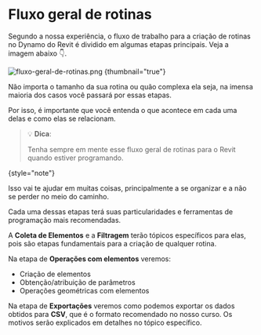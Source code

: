 # Fluxo geral de rotinas

Segundo a nossa experiência, o fluxo de trabalho para a criação de rotinas no Dynamo do Revit é 
dividido em algumas etapas principais. Veja a imagem abaixo 👇.

![fluxo-geral-de-rotinas.png](fluxo-geral-de-rotinas.png) {thumbnail="true"}

Não importa o tamanho da sua rotina ou quão complexa ela seja, na imensa maioria dos casos você passará por essas etapas.

Por isso, é importante que você entenda o que acontece em cada uma delas e como elas se relacionam. 

> 💡 **Dica**: 
> 
> Tenha sempre em mente esse fluxo geral de rotinas para o Revit quando estiver programando.
> 
{style="note"}

Isso vai te ajudar em muitas coisas, principalmente a se organizar e a não se perder no meio do caminho.

Cada uma dessas etapas terá suas particularidades e ferramentas de programação mais recomendadas.

A **Coleta de Elementos** e a **Filtragem** terão tópicos específicos para elas, pois são etapas fundamentais para a criação de qualquer rotina.

Na etapa de **Operações com elementos** veremos:
* Criação de elementos
* Obtenção/atribuição de parâmetros
* Operações geométricas com elementos

Na etapa de **Exportações** veremos como podemos exportar os dados obtidos para **CSV**, que é o formato recomendado no nosso curso.
Os motivos serão explicados em detalhes no tópico específico.